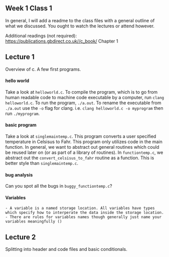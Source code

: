 ## Week 1 Class 1

In general, I will add a readme to the class files with a general outline of what we discussed. You ought to watch the lectures or attend however. 

Additional readings (not required):
https://publications.gbdirect.co.uk//c_book/ Chapter 1

## Lecture 1
Overview of c.  A few first programs.

#### hello world
Take a look at `helloworld.c`. To compile the program, which is to go from human readable code to machine code executable by a computer, run `clang helloworld.c`. To run the program, `./a.out`. To rename the executable from `./a.out` use the `-o` flag for clang. i.e. `clang helloworld.c -o myprogram` then run `./myprogram`. 

#### basic program 
Take a look at `singlemaintemp.c`. This program converts a user specified temperature in Celsisus to Fahr. This program only utilizes code in the main function. In general, we want to abstract out general routines which could be reused later on (or as part of a library of routines). In `functiontemp.c`, we abstract out the `convert_celsisus_to_fahr` routine as a function. This is better style than `singlemaintemp.c`. 


#### bug analysis
Can you spot all the bugs in `buggy_functiontemp.c`?

#### Variables
    - A variable is a named storage location. All variables have types which specify how to interperate the data inside the storage location.
    - There are rules for variables names though generally just name your variables meaningfully ()


## Lecture 2
Splitting into header and code files and basic conditionals. 